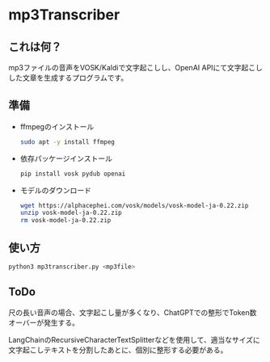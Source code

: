 # mp3Transcriber

## これは何？

mp3ファイルの音声をVOSK/Kaldiで文字起こしし、OpenAI APIにて文字起こしした文章を生成するプログラムです。

## 準備

- ffmpegのインストール

    ```bash
    sudo apt -y install ffmpeg
    ```

- 依存パッケージインストール

    ```bash
    pip install vosk pydub openai
    ```

- モデルのダウンロード

    ```bash
    wget https://alphacephei.com/vosk/models/vosk-model-ja-0.22.zip
    unzip vosk-model-ja-0.22.zip
    rm vosk-model-ja-0.22.zip
    ```

## 使い方

```bash
python3 mp3transcriber.py <mp3file>
```

## ToDo

尺の長い音声の場合、文字起こし量が多くなり、ChatGPTでの整形でToken数オーバーが発生する。

LangChainのRecursiveCharacterTextSplitterなどを使用して、適当なサイズに文字起こしテキストを分割したあとに、個別に整形する必要がある。
